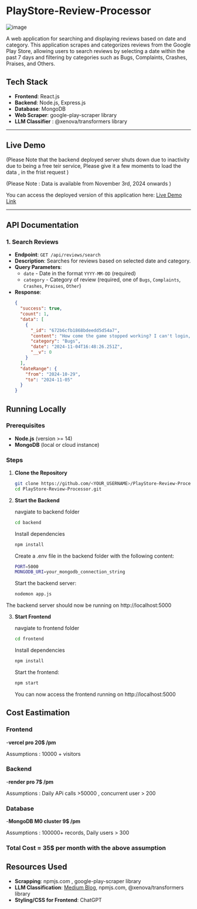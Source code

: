# PlayStore-Review-Processor
![image](https://github.com/user-attachments/assets/2ae7b497-2357-41dd-aee5-e878e9c3c6d3)

A web application for searching and displaying reviews based on date and category. This application scrapes and categorizes reviews from the Google Play Store, allowing users to search reviews by selecting a date within the past 7 days and filtering by categories such as Bugs, Complaints, Crashes, Praises, and Others.

## Tech Stack

- **Frontend**: React.js
- **Backend**: Node.js, Express.js
- **Database**: MongoDB 
- **Web Scraper**: google-play-scraper library
- **LLM Classifier** : @xenova/transformers library

---

## Live Demo

(Please Note that the backend deployed server shuts down due to inactivity due to being a free teir service, Please give it a few moments to load the data , in the frist request ) 

(Please Note : Data is available from November 3rd, 2024 onwards )

You can access the deployed version of this application here: [Live Demo Link](https://play-store-review-processor.vercel.app/)

---

## API Documentation

### 1. **Search Reviews**

- **Endpoint**: `GET /api/reviews/search`
- **Description**: Searches for reviews based on selected date and category.
- **Query Parameters**:
  - `date` - Date in the format `YYYY-MM-DD` (required)
  - `category` - Category of review (required, one of `Bugs`, `Complaints`, `Crashes`, `Praises`, `Other`)
- **Response**:
  ```json
  {
    "success": true,
    "count": 1,
    "data": [
      {
        "_id": "672b6cfb1868bdeedd5d54a7",
        "content": "How come the game stopped working? I can't login, it's giving error 225.",
        "category": "Bugs",
        "date": "2024-11-04T16:48:26.251Z",
        "__v": 0
      }
    ],
    "dateRange": {
      "from": "2024-10-29",
      "to": "2024-11-05"
    }
  }

## Running Locally

### Prerequisites

- **Node.js** (version >= 14)
- **MongoDB** (local or cloud instance)

### Steps

1. **Clone the Repository**
   ```bash
   git clone https://github.com/<YOUR_USERNAME>/PlayStore-Review-Processor.git
   cd PlayStore-Review-Processor.git
   ```

2. **Start the Backend**

    navgiate to backend folder
    ```bash
    cd backend 
    ```

    Install dependencies
    ```bash
    npm install
    ```
    Create a .env file in the backend folder with the following content:
    ```bash
    PORT=5000 
    MONGODB_URI=your_mongodb_connection_string
    ```
    Start the backend server:
    ```bash
    nodemon app.js
    ```

The backend server should now be running on http://localhost:5000

3. **Start Frontend**

    navgiate to frontend folder
    ```bash
    cd frontend 
    ```

    Install dependencies
    ```bash
    npm install
    ```

    Start the frontend:
    ```bash
    npm start
    ```

    You can now access the frontend running on http://localhost:5000


## Cost Eastimation
### Frontend
-**vercel pro 20$ /pm**

Assumptions : 10000 + visitors

### Backend
-**render pro 7$ /pm**

Assumptions : Daily APi calls  >50000 , concurrent user  > 200
### Database
-**MongoDB M0 cluster 9$ /pm**

Assumptions : 100000+ records, Daily users > 300

### Total Cost = 35$ per month with the above assumption


## Resources Used

- **Scrapping**: npmjs.com , google-play-scraper library 
- **LLM Classification**: [Medium Blog](https://medium.com/@mjdrehman/add-ai-in-your-web-app-in-10-minutes-a-quick-guide-8c26086b0d7d), npmjs.com, @xenova/transformers library 
- **Styling/CSS for Frontend**:  ChatGPT
